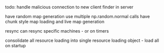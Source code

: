 todo:
handle malicious connection to new client finder in server

have random map generation use multiple np.random.normal calls
have chunk style map loading and live map generation

resync can resync specific machines - or on timers

consolidate all resource loading into single resource loading object - load all on startup
